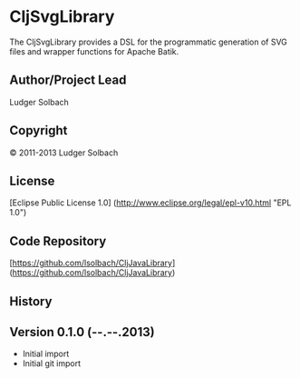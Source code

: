 CljSvgLibrary
=============
The CljSvgLibrary provides a DSL for the programmatic generation of SVG files and wrapper functions for Apache Batik.

Author/Project Lead
-------------------
Ludger Solbach

Copyright
---------
© 2011-2013 Ludger Solbach

License
-------
[Eclipse Public License 1.0] (http://www.eclipse.org/legal/epl-v10.html "EPL 1.0")

Code Repository
---------------
[https://github.com/lsolbach/CljJavaLibrary] (https://github.com/lsolbach/CljJavaLibrary)

History
-------

Version 0.1.0 (--.--.2013)
--------------------------
* Initial import
* Initial git import
